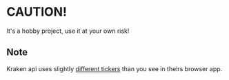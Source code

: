 # CAUTION!
It's a hobby project, use it at your own risk!

## Note
Kraken api uses slightly [different tickers](https://support.kraken.com/hc/en-us/articles/360000920306-API-symbols-and-tickers) than you see in theirs browser app.
